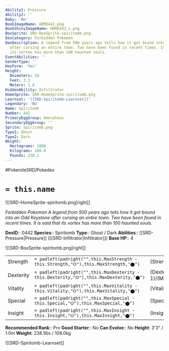 ```yaml
---
Ability1: Pressure
Ability2: ''
Baby: 'No'
BookImageName: HOME442.png
BookShinyImageName: HOME442_s.png
BoxSprite: SRD-BoxSprite-spiritomb.png
DexCategory: Forbidden Pokemon
DexDescription: A legend from 500 years ago tells how it got bound into an Odd Keystone
  after cursing an entire town. Two have been found in recent times. It is said that
  its vortex has more than 100 haunted souls.
EventAbilities: ''
GenderType: ''
HasForm: 'Yes'
Height:
  Deimeters: 10
  Feet: 3.3
  Meters: 1.0
HiddenAbility: Infiltrator
HomeSprite: SRD-HomeSprite-spiritomb.png
Learnset: '[[SRD-Spiritomb-Learnset]]'
Legendary: 'No'
Name: Spiritomb
Number: 442
PrimaryEggGroup: Amorphous
SecondaryEggGroup: ''
Sprite: spiritomb.png
Type1: Ghost
Type2: Dark
Weight:
  Hectograms: 1080
  Kilograms: 108.0
  Pounds: 238.1
---
```


#PokeroleSRD/Pokedex

# `= this.name`

![[SRD-HomeSprite-spiritomb.png|right]]

*Forbidden Pokemon*
*A legend from 500 years ago tells how it got bound into an Odd Keystone after cursing an entire town. Two have been found in recent times. It is said that its vortex has more than 100 haunted souls.*

**DexID**:: 0442
**Species**:: Spiritomb
**Type**:: Ghost / Dark
**Abilities**:: [[SRD-Pressure|Pressure]] ([[SRD-Infiltrator|Infiltrator]])
**Base HP**:: 4

![[SRD-BoxSprite-spiritomb.png|right]]

|           |                                                                                        |                                          |
| --------- | -------------------------------------------------------------------------------------- | ---------------------------------------- |
| Strength  | `= padleft(padright("",this.MaxStrength - this.Strength,"⭘"),this.MaxStrength,"⬤")`    | (Strength::2)/(MaxStrength::5)   |
| Dexterity | `= padleft(padright("",this.MaxDexterity - this.Dexterity,"⭘"),this.MaxDexterity,"⬤")` | (Dexterity:: 1)/(MaxDexterity::3) |
| Vitality  | `= padleft(padright("",this.MaxVitality - this.Vitality,"⭘"),this.MaxVitality,"⬤")`    | (Vitality::3)/(MaxVitality::6)   |
| Special   | `= padleft(padright("",this.MaxSpecial - this.Special,"⭘"),this.MaxSpecial,"⬤")`       | (Special::2)/(MaxSpecial::5)     |
| Insight   | `= padleft(padright("",this.MaxInsight - this.Insight,"⭘"),this.MaxInsight,"⬤")`       | (Insight::3)/(MaxInsight::6)     |

**Recommended Rank**:: Pro
**Good Starter**:: No
**Can Evolve**:: No
**Height**: 3'3" / 1.0m
**Weight**: 238.1lbs / 108.0kg

![[SRD-Spiritomb-Learnset]]